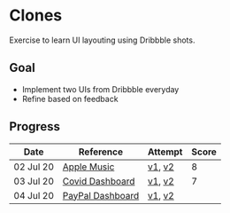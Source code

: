 # Clones

Exercise to learn UI layouting using Dribbble shots.

## Goal

- Implement two UIs from Dribbble everyday
- Refine based on feedback

## Progress

| Date      | Reference               | Attempt                    | Score |
|-----------|-------------------------|----------------------------|-------|
| 02 Jul 20 | [Apple Music][1-d]      | [v1][1-i-v1], [v2][1-i-v2] | 8     |
| 03 Jul 20 | [Covid Dashboard][2-d]  | [v1][2-i-v1], [v2][2-i-v2] | 7     |
| 04 Jul 20 | [PayPal Dashboard][3-d] | [v1][3-i-v1], [v2][3-i-v2] |       |

[1-d]: https://dribbble.com/shots/12389560-Apple-Music-Light-Theme
[1-i-v1]: http://applemusicclone.surge.sh/
[1-i-v2]: http://applemusicclone-v2.surge.sh/

[2-d]: https://dribbble.com/shots/12335745-COVID-Information-Dashboard/attachments/3951285?mode=media
[2-i-v1]: http://covid-v1.surge.sh/
[2-i-v2]: http://covid-v2-1.surge.sh

[3-d]: https://dribbble.com/shots/11465830/attachments/3082676?mode=media
[3-i-v1]: http://pay-pal-v-0-1.surge.sh
[3-i-v2]: http://paypal-v2.surge.sh